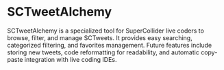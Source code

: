 # SCTweetAlchemy
SCTweetAlchemy is a specialized tool for SuperCollider live coders to browse, filter, and manage SCTweets. It provides easy searching, categorized filtering, and favorites management. Future features include storing new tweets, code reformatting for readability, and automatic copy-paste integration with live coding IDEs.
